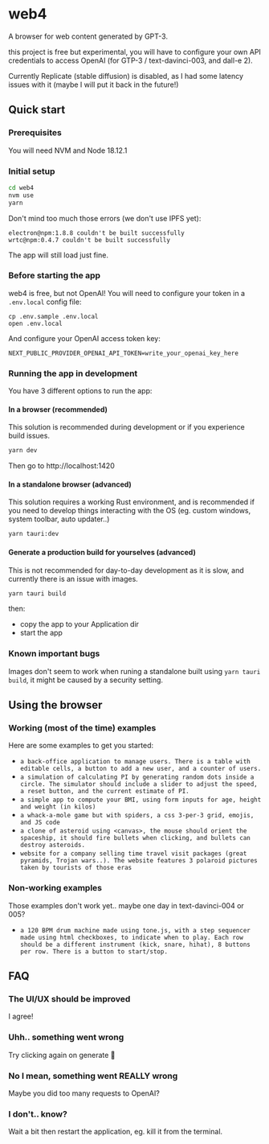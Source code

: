 # web4

A browser for web content generated by GPT-3.

this project is free but experimental, you will have to configure your own API credentials to access OpenAI (for GTP-3 / text-davinci-003, and dall-e 2).

Currently Replicate (stable diffusion) is disabled, as I had some latency issues with it (maybe I will put it back in the future!)

## Quick start

### Prerequisites

You will need NVM and Node 18.12.1

### Initial setup

```bash
cd web4
nvm use
yarn
```

Don't mind too much those errors (we don't use IPFS yet):

```
electron@npm:1.8.8 couldn't be built successfully
wrtc@npm:0.4.7 couldn't be built successfully
```

The app will still load just fine.

### Before starting the app

web4 is free, but not OpenAI! You will need to configure your token in a `.env.local` config file:

```
cp .env.sample .env.local
open .env.local
```

And configure your OpenAI access token key:

```
NEXT_PUBLIC_PROVIDER_OPENAI_API_TOKEN=write_your_openai_key_here
```

### Running the app in development

You have 3 different options to run the app:

#### In a browser (recommended)

This solution is recommended during development or if you experience build issues.

```bash
yarn dev
```

Then go to http://localhost:1420

#### In a standalone browser (advanced)

This solution requires a working Rust environment, and is recommended if you need to develop things interacting with the OS (eg. custom windows, system toolbar, auto updater..)

```bash
yarn tauri:dev
```

#### Generate a production build for yourselves (advanced)

This is not recommended for day-to-day development as it is slow, and currently there is an issue with images.

```bash
yarn tauri build
```

then:

- copy the app to your Application dir
- start the app

### Known important bugs

Images don't seem to work when runing a standalone built using `yarn tauri build`, it might be caused by a security setting.

## Using the browser

### Working (most of the time) examples

Here are some examples to get you started:

- `a back-office application to manage users. There is a table with editable cells, a button to add a new user, and a counter of users.`
- `a simulation of calculating PI by generating random dots inside a circle. The simulator should include a slider to adjust the speed, a reset button, and the current estimate of PI.`
- `a simple app to compute your BMI, using form inputs for age, height and weight (in kilos)`
- `a whack-a-mole game but with spiders, a css 3-per-3 grid, emojis, and JS code`
- `a clone of asteroid using <canvas>, the mouse should orient the spaceship, it should fire bullets when clicking, and bullets can destroy asteroids.`
- `website for a company selling time travel visit packages (great pyramids, Trojan wars..). The website features 3 polaroid pictures taken by tourists of those eras`

### Non-working examples

Those examples don't work yet.. maybe one day in text-davinci-004 or 005?

- `a 120 BPM drum machine made using tone.js, with a step sequencer made using html checkboxes, to indicate when to play. Each row should be a different instrument (kick, snare, hihat), 8 buttons per row. There is a button to start/stop.`

## FAQ

### The UI/UX should be improved

I agree!

### Uhh.. something went wrong

Try clicking again on generate 🎲

### No I mean, something went REALLY wrong

Maybe you did too many requests to OpenAI?

### I don't.. know?

Wait a bit then restart the application, eg. kill it from the terminal.
